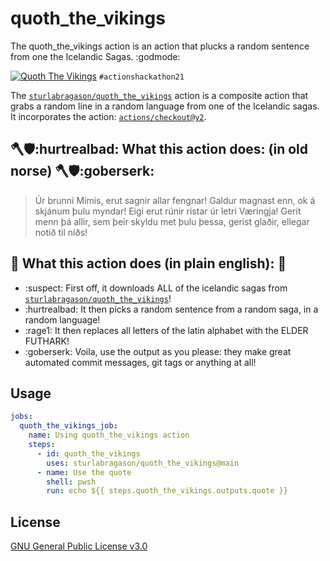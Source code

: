 # quoth_the_vikings
The quoth_the_vikings action is an action that plucks a random sentence from one the Icelandic Sagas. :godmode:

[![Quoth The Vikings](https://github.com/sturlabragason/quoth_the_vikings/actions/workflows/quoth.yml/badge.svg)](https://github.com/sturlabragason/quoth_the_vikings/actions/workflows/quoth.yml)
`#actionshackathon21`

The [`sturlabragason/quoth_the_vikings`](https://github.com/sturlabragason/quoth_the_vikings) action is a composite action that grabs a random line in a random language from one of the Icelandic sagas. It incorporates the action: [`actions/checkout@v2`](https://github.com/actions/checkout).

## 🪓🛡️:hurtrealbad: What this action does: (in old norse) 🪓🛡️:goberserk:

> Úr brunni Mímis, erut sagnir allar fengnar!
> Galdur magnast enn, ok á skjánum þulu myndar!
> Eigi erut rúnir ristar úr letri Væringja!
> Gerit menn þá allir, sem þeir skyldu met þulu þessa, gerist glaðir, ellegar notið til níðs!

## :rocket: What this action does (in plain english): :rocket:

- :suspect: First off, it downloads ALL of the icelandic sagas from [`sturlabragason/quoth_the_vikings`](https://github.com/sturlabragason/quoth_the_vikings)!
- :hurtrealbad: It then picks a random sentence from a random saga, in a random language!
- :rage1: It then replaces all letters of the latin alphabet with the ELDER FUTHARK! 
- :goberserk: Voila, use the output as you please: they make great automated commit messages, git tags or anything at all!


## Usage

```yaml
jobs:
  quoth_the_vikings_job:
    name: Using quoth_the_vikings action
    steps:
      - id: quoth_the_vikings
        uses: sturlabragason/quoth_the_vikings@main
      - name: Use the quote
        shell: pwsh
        run: echo ${{ steps.quoth_the_vikings.outputs.quote }}
```

## License

[GNU General Public License v3.0](https://github.com/sturlabragason/quoth_the_vikings/blob/main/LICENSE)